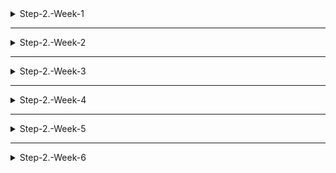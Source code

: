 <details>
<summary>Step-2.-Week-1</summary>
<div>
  
### 페이지별 구성

---

1. 메인 페이지

![1_main.png](./README_images/week_1/1_main.png)

- 핵심 기능: 사용자가 가장 먼저 마주하는 페이지로, 추천하는 상품들을 보여준다.
- 기능 상세 설명:
    - 네비게이션 바의 여러 탭을 통해 사용자의 페이지 탐색을 돕는다.
    - 주요 추천 상품이나 진행중인 이벤트들은 대형 캐러셀(Carousel)을 통해 사용자에게 눈에 띄게 보여준다.
    - 메인 탭과 서브 탭을 두어 유형별로 상품을 분류하여 보여준다.
- 인터페이스 요구사항: 사용자가 클릭하는 메뉴/상품에 따라 해당 페이지로 이동한다.

<br>

2. 로그인 페이지

![2_login.png](./README_images/week_1/2_login.png)

- 핵심 기능: 사용자로부터 ID, 비밀번호를 입력받아 로그인할 수 있다.
- 기능 상세 설명: ID와 비밀번호를 이용해 로그인을 진행하고, 로그인 상태 처리를 한다.
- 인터페이스 요구사항
    - 정규식을 활용해 ID와 비밀번호 필드에 입력된 값이 적절한지 체크한다.
    - 사용자가 로그인 항상 유지를 원하면 해당 체크박스를 클릭하여 로그인을 유지할 수 있다.

<br>

3. 상품 검색 결과 페이지
    
![3_login.png](./README_images/week_1/3_search.png)
    
- 핵심 기능: 검색한 키워드를 바탕으로 관련 상품 목록을 보여준다.
- 기능 상세 설명:
    - 검색한 키워드를 바탕으로 서버로부터 관련 상품들의 정보를 제공받아 상품사진, 가격, 상품명 등을 사용자 화면에 그리드 배치로 보여준다.
- 인터페이스 요구사항:
    - 각 상품을 클릭하면 해당 상품 상제 페이지로 이동한다.
    - 전체 상품/스토어 탭을 선택할 수 있다.

<br>

4. 개별 상품 상세 페이지

![4_itempage.png](./README_images/week_1/4_itempage.png)

- 핵심 기능: 상품의 상세 정보를 보여준다.
- 기능 상세 설명:
    - 상품명, 상품 가격, 상품 상세 정보, 구매 옵션, 배송비 정보 등을 보여준다.
    - 장바구니에 담거나 구매하기 버튼을 통해 구매할 수 있다.
    - 해당 판매자의 다른 인기상품을 추천해준다.
    - 구매 혜택 사용자가 직접 클릭하여 확인할 수 있게끔 아코디언(Accordion) 형태로 보여준다.
    - 스크롤 위치에 상관없이 우측에 상품 옵션 선택과 장바구니/구매하기 버튼을 표시한다.
- 인터페이스 요구사항:
    - 구매옵션을 선택하는 메뉴를 보여주고, 현재 선택 불가능한 옵션은 보여주지 않거나 희미하게 처리하여 선택 불가능하게 한다.
    - 장바구니 버튼을 클릭하면 현재 선택한 옵션으로 장바구니에 넣어준다.
    - 구매하기 버튼을 클릭하면 현재 선택한 옵션 정보와 함께 구매 페이지로 이동한다.

<br>

5. 장바구니 페이지

![5_cart.png](./README_images/week_1/5_cart.png)

- 핵심 기능: 현재 장바구니에 담긴 상품 목록을 보여주고, 주문 예상 금액과 주문하기 버튼을 보여준다.
- 기능 상세 설명:
    - 각 상품마다 체크박스가 있어 최종 주문 시 원하는 상품만 주문할 수 있도록 하고, 이에 대한 상태 관리를 한다.
    - 각 상품마다 수량을 선택할 수 있고 이에 대한 상태 관리를 한다.
    - 현재 체크된 상품과 수량에 맞게 주문 예상금액을 변경한다.
    - 주문하기 버튼을 누르면 현재 체크된 상품과 수량에 맞게 주문하기 페이지로 이동한다.
- 인터페이스 요구사항:
    - 수량을 +, - 버튼으로 클릭하여 조정하거나 직접 입력하게 하되, 범위는 1~999 내로 제한한다.
    - 상품명 좌측의 체크박스를 클릭하여 구매할 상품을 정할 수 있고, 다른 페이지로 나갔다 와도 변하지 않게 상태를 저장한다.

<br>

6. 결제 페이지
    
![6_payment.png](./README_images/week_1/6_payment.png)
    
- 핵심 기능: 배송지 정보 및 결제 방식을 설정하고 PG사를 통한 결제 요청
- 기능 상세 설명:
    - 카카오 계정으로부터 제공 받은 배송지 정보와 주문할 상품 정보, 결제 금액, 포인트 사용 여부, 결제 방식등을 사용자가 지정하여 상태 관리를 한다.
    - n원 결제하기 버튼을 클릭하면 관리된 상태를 바탕으로 PG사를 통해 결제 요청을 한다.
- 인터페이스 요구사항
    - 배송지 정보/주문상품 정보/결제금액/결제방식/현금영수증/약관동의 메뉴를 아코디언(Accordion)형태로 보여준다.
    - 배송 요청사항은 드롭다운 메뉴에 저장된 프리셋을 선택할 수 있다.
    - 포인트 사용 여부는 전체사용 버튼을 누르거나 사용자가 직접 금액을 입력할 수 있다.

### 디렉터리 구조

---

```
- public
- src
|- components
|- images
|- styles
|- hooks
|- routes
|- dto
```

</div>
</details>

---

<details>
<summary>Step-2.-Week-2</summary>
<div>

```
이해가 힘든 부분이 많아 일단 의도한대로 돌아가게끔 하는 것을 목표로 삼고 과제를 수행했습니다. 제 머리로 생각하고 구현한 것 보다 다른 사람의 포스팅을 참고한 부분이 더 많아서 기술 부채를 많이 진 느낌입니다. 이자가 생기기 전에 빨리 갚아 나가야겠습니다.
```

---

## ✅ 과제 1: 회원가입 폼 구현
### [1-1] 회원가입 폼 구현

Atomic pattern을 활용해 회원가입 폼을 구현했습니다. 구현하고 난 뒤 프로젝트 구조는 다음과 같습니다.
</br>

```
src
├── components
│   ├── atoms
│   │   ├── Box.jsx
│   │   ├── Button.jsx
│   │   ├── Container.jsx
│   │   ├── Input.jsx
│   │   ├── Label.jsx
│   │   └── Title.jsx
│   ├── molecules
│   │   ├── InputGroup.jsx
│   │   ├── NavBar.jsx
│   │   └── Timer.jsx
│   └── organisms
│       ├── LoginForm.jsx
│       └── RegisterForm.jsx
└── pages
    ├── LoginPage.jsx
    └── RegisterPage.jsx
```
</br>

### [1-2] 작성한 컴포넌트 Props에 주석
각 컴포넌트에 props에 주석을 달아놓았습니다.

---

## ✅ 과제 2: 회원가입/로그인 페이지 개발
### [2-1] 입력값 검사하여 메시지 띄워주기
```<Input/>``` 컴포넌트에서 onBlur 이벤트가 발생하면 입력값에 대해 정규식 검사를 수행하는 방식으로 구현했습니다.

### [2-2] 회원가입/로그인 후 메인으로 리다이렉트
서버 응답으로 200 OK를 수신하면 ```useNavigate()```를 활용하여 메인 페이지로 리다이렉트합니다.

### [2-3] API 응답 과정에서 로그인/회원가입이 실패한 경우에 대해 에러 캐칭 적용
서버로부터 받은 응답을 AXIOS Interceptors에서 가로채서 응답 안에 있는 에러 메시지를 페이지에 출력하는 방식으로 구현했습니다.

---

## ✅ 과제 3: 상태관리 모듈 적용
### [3-1] 로그인 후 사용자 정보를 저장하고 불러올 수 있도록 코드 작성
2주차 강의에서 ```redux-thunk```, ```redux-saga``` 등을 배웠지만, 현재 지식수준에서 이해 및 구현이 어려워서 ```redux```만을 활용하여 구현하였습니다.
</br>
전역적으로 email이라는 상태를 관리합니다. email 안에 데이터가 있다면 로그인 상태, null이라면 로그아웃 상태로 구분했습니다.
</br>
프로젝트 내 어디서든 ```useSelector()```를 활용하여 전역 상태에 접근 가능합니다.

### [3-2] 로그온 상태일 땐은 GNB 영역에 로그인 버튼이 안보이게 처리
email이라는 전역 상태를 통해 로그인 상태를 구분할 수 있게 되었으니, 상황에 따라 로그인/로그아웃 버튼도 구분해서 표시해줍니다. ```<NavBar>``` 컴포넌트 안에서 분기문을 활용하여 구현하였습니다.

### [3-3] 로그아웃 시 상태 초기화
로그아웃 버튼의 onClick 이벤트가 발생하면 email 상태가 null이 되게 처리하였습니다.

### [3-4] 새로고침 시에도 상태 잃지 않고 유지
이 기능을 구현하기 위해 ```redux-persist``` 모듈을 추가로 설치하였습니다. 아직 이해가 낮은 터라 온라인 상에 나와있는 관련 포스트를 많이 참고하여 구현하였습니다. 

### [3-5] 일정한 시간이 지나면 로그인 유지가 끝나도록 설정
먼저 남은 시간을 보여주기 위해 organisms 디렉토리에 ```<Timer>``` 컴포넌트를 새로 작성하였습니다. 로그인이 될 때 ```<Timer>``` props에 현재 시간을 저장하고, 로그인 유지 시간을 ms 단위로 입력해주면 해당 시간 이후 자동으로 email이 null이 되게 해주는 기능을 만들어...보려고 했습니다. 하지만 어떤 이유에서인지, 타이머는 동작하지만 시간이 지나도 로그인이 되지 않습니다.

</div>
</details>

---

<details>
<summary>Step-2.-Week-3</summary>
<div>

---

## ✅ 과제 1: 상품 목록 페이지 개발
### [1-1] 백엔드 API 문서를 참고하여 상품 목록 페이지 개발
가장 작은 단위부터 차례로 Card, ProductCard, ProductGrid, MainProductTemplate 컴포넌트를 작성했습니다. Axios를 통해 API를 호출하여 데이터를 수신해 Redux로 상태를 관리하였습니다.

### [1-2] Pagination 이용해 페이지 값을 증가시켜가며 조회할 수 있도록 코드 작성
Intersection Observer API를 활용하여 Observer영역에 Intersect할 때마다 새로운 페이지를 로드하도록 구현하였습니다. 상세한 내용은 ```src/components/templates/MainProductTemplate.jsx```에 기술되어 있습니다. 마지막 페이지에 도달해도 Insersect를 계속 감지하는 문제가 있습니다.

### [1-3] 데이터 로딩 과정에 Loader 구현
```codepen.io```에 올라와 있는 Loader를 가져왔습니다. ```src/components/atoms/Loader.jsx```에 기술되어 있습니다. loading 상태가 true일 때 Loader가 보이게 구성했습니다. 해당 내용은 ```src/components/templates/MainProductTemplate.jsx```의 return문에서 확인하실 수 있습니다.

### [1-4] 데이터 불러오기 할 때 react-query 사용
상품의 상세 정보를 가져올 때 react-query를 사용했습니다. ```src/pages/ProductDetailPage.jsx```에 해당 내용이 기술되어 있습니다. 앞으로 상품 목록을 불러올 때도 해당 라이브러리를 적용할 예정입니다.

## ✅ 과제 2: 스켈레톤과 로더
### [2-1] 컴포넌트에 props를 전달해 데이터 로딩 중 스켈레톤 또는 로더가 적용될 수 있도록 코드 작성
상품 목록 페이지에 스켈레톤을 적용하기 위해 loading 상태를 전달하는 과정이 필요했습니다. MainProductTemplate 컴포넌트에서 loading 상태를 가져와 ProductGrid -> ProductCard까지 전달합니다. ProductCard에서 삼항 연산자를 사용해 loading 상태에 따라 스켈레톤을 보여줄지, 실제 데이터를 보여줄지를 결정합니다.

### [2-2] 상품 목록 카드에 스켈레톤 적용
실제 모양과 비슷하게 스켈레톤 컴포넌트를 작성했습니다. ```src/components/skeletons/ProductCardSkeleton.jsx```에 구현되어 있습니다.

## ✅ 과제 3: 백엔드 상태 코드 반응
### [3-1] 200, 300, 400, 500번 대의 상태 코드별 에러 캐칭이 필요한 경우라면 해당 함수에서 먼저 실행되도록 코드 작성
Axios Interceptor에 해당 내용을 구현했습니다. 사실 과제를 잘 이해하지 못해서 제대로 구현했는지 모르겠습니다. 내용은 `src/services/index.js`의 응답 인터셉터에서 확인하실 수 있습니다.

</div>
</details>

---

<details>
<summary>Step-2.-Week-4</summary>
<div>
  
## 카카오 테크 캠퍼스 2단계 - FE - 4주차 클론 과제
</br>

## **과제명**
```
상세 페이지 개발과 라이브러리
```
</br>

## **과제 설명**

✅**과제 1. 상품 상세 페이지 개발**
```
- 백엔드 API 문서를 참고하여 상품 상세 페이지를 개발하세요.
- 한 개의 UI 라이브러리를 선정해 사용해보세요. 
- 적절하지 않은 상품 ID 값이 들어오거나 찾을 수 없는 상품일 때 404 페이지 또는 "상품을 찾을 수 없습니다."라는 메시지가 있는 페이지로 이동될 수 있도록 코드를 작성하세요.
- 데이터 로딩이 완료될 때까지 로더를 적용하세요.
- '장바구니 담기' 버튼과 '구매' 버튼을 나누어 배치하세요.
```

</br>

✅**과제 2. 장바구니 페이지 개발**

```
- 백엔드 API 문서를 참고하여 장바구니 페이지를 개발하세요.
- 담아둔 상품에 대해 조회, 수량 변경, 항목 삭제가 구현되어야 합니다.
- '결제하기' 버튼을 만들고, 클릭시 결제 페이지로 이동될 수 있도록 개발하세요.
- 다른 모든 페이지와 마찬가지로 비동기 데이터 요청이 발생하니 로더 또는 스켈레톤을 통해 장바구니 목록을 불러올 때 로딩 상태를 표시하세요.
```

</br>

## **과제 상세 : 수강생들이 과제를 진행할 때, 유념해야할 것**
```
1. UI 라이브러리를 사용할 때 모든 구성요소에 UI 라이브러리의 규칙을 적용할 필요는 없습니다. UI 라이브러리의 사용법을 익히고, 하나 이상의 컴포넌트에 적용해봅니다.
```
</br>

## **코드리뷰 관련: PR시, 아래 내용을 포함하여 코멘트 남겨주세요.**
**1. PR 제목과 내용을 아래와 같이 작성 해주세요.**

>- PR 제목 : 부산대FE_라이언_4주차 과제

</br>

**2. PR 내용 :**

>- 코드 작성하면서 어려웠던 점
>- 코드 리뷰 시, 멘토님이 중점적으로 리뷰해줬으면 하는 부분


</div>
</details>

---

<details>
<summary>Step-2.-Week-5</summary>
<div>

## 카카오 테크 캠퍼스 2단계 - FE - 5주차 클론 과제
</br>

## **과제명**
```
주문 결제 개발 
```
</br>

## **과제 설명**

✅**과제 1. 주문 결제 페이지 개발**
```
- 백엔드 API 문서를 참고하여 주문 결제 페이지를 개발하세요.
- 결제 페이지에서는 결제 전 결제 상세 정보에 대한 데이터를 조회하고, 결제를 확정하는 기능 2가지에 중점을 둡니다.
```

</br>

✅**과제 2. 테스트 결제**

```
- 한 개의 PG 서비스 또는 PG 서비스를 돕는 서드파티 앱을 사용해 개발합니다.
- 테스트 환경에서 결제를 성공해야 합니다.
- 결제가 실패하는 경우(잔고 부족, 결제 정보 불일치 등)에 대해 에러 캐칭을 적용하세요.
- 다양한 에러 상황에 대해 주석으로 에러 상황과 대응 방식을 설명해주세요.
```

</br>

## **과제 상세 : 수강생들이 과제를 진행할 때, 유념해야할 것**
```
1. 결제를 구현할 때 새로운 모듈을 학습하는데 있어서 생각보다 시간 소요가 클 것입니다. 또한 몇몇의 PG사에서 제공하는 SDK의 경우 리액트와 호환성이 나쁜 경우도 있습니다. 
2. 테스트 결제시에 실제 비용이 나가는 것처럼 보이는 경우도 있습니다. PG사마다 정책이 다르지만 대부분 테스트 금액은 1일 이내로 환급받는 구조입니다.
3. 결제시에는 생각보다 많은 데이터를 하나의 페이로드에 담아 전달해야 합니다. 이 과정에서 데이터가 적절하지 않은 값이 들어갈 가능성이 높고, 코드가 복잡해질 수 있습니다. 기능 단위를 나누어 함수형 프로그래밍을 시도해보는게 도움이 될 수 있습니다.
```
</br>

## **코드리뷰 관련: PR시, 아래 내용을 포함하여 코멘트 남겨주세요.**
**1. PR 제목과 내용을 아래와 같이 작성 해주세요.**

>- PR 제목 : 부산대FE_라이언_5주차 과제

</br>

**2. PR 내용 :**

>- 코드 작성하면서 어려웠던 점
>- 코드 리뷰 시, 멘토님이 중점적으로 리뷰해줬으면 하는 부분


</div>
</details>


---


<details>
<summary>Step-2.-Week-6</summary>
<div>

## 카카오 테크 캠퍼스 2단계 - FE - 6주차 클론 과제
</br>

## **과제명**
```
프로젝트 마무리
```
</br>

## **과제 설명**

✅**과제 1. 배포**
```
- 카카오 배포환경을 통해 배포를 진행합니다.
- 계정을 생성하고 자신의 레포지토리를 연결해 배포합니다.
- 배포 레벨에서 사용될 환경 변수는 인스턴스에 적용되도록 직접 설정해줍니다.
- 배포에 사용될 브랜치는 개발 브랜치와 꼭 분리합니다.
```

</br>

✅**과제 2. 프로젝트 마무리**

```
- 모든 핵심 기능이 정상 작동되도록 숨은 버그와 기능을 점검합니다.
- 특정한 파일이 너무 크다면, 코드 내의 함수를 다른 파일로 옮겨 import / export 하는 등 코드 리펙터링을 진행합니다.
- 개발 환경과 배포 환경 모두 버그가 없는지 체크합니다.
```

</br>

✅**과제 3.  README.md 정리**

```
- 배포한 환경에 대해 구체적인 설명을 남겨주세요.
- 포함될 내용은 배포 순서, 배포에 영향 받는 브랜치, 배포시 주의 사항, 배포 환경 등 다른 개발자가 해당 프로젝트를 인수인계 받았을 때 문제가 없도록 꼼꼼히 작성합니다.
```

</br>

## **과제 상세 : 수강생들이 과제를 진행할 때, 유념해야할 것**
```
1. 많은 서비스가 개발 레벨에서는 잘 작동하다가도 배포 단계에서 에러를 만나는 경우가 많습니다. 배포 후에 기능을 하나하나 점검해보고, 여러 환경에서 시도해보세요.

2. 배포된 환경을 하나의 브라우저에서만 테스트하지 말고, 최대한 다양한 디바이스와 브라우저에서 테스트해보세요. 삼성 브라우저, 아이폰 사파리, 데스크탑이라면 크롬, 사파리, 파이어폭스 등으로 테스트해보세요.

3. 코드를 시간이 지나서 보면 어떤 목적으로, 왜 만들었는지 알아보기 힘든 경우가 많습니다. 기본적인 내용이라 생각한 부분도 주석을 달아주세요.
```
</br>

## **코드리뷰 관련: PR시, 아래 내용을 포함하여 코멘트 남겨주세요.**
**1. PR 제목과 내용을 아래와 같이 작성 해주세요.**

>- PR 제목 : 부산대FE_라이언_6주차 과제

</br>

**2. PR 내용 :**

>- 코드 작성하면서 어려웠던 점
>- 코드 리뷰 시, 멘토님이 중점적으로 리뷰해줬으면 하는 부분


</div>
</details>

